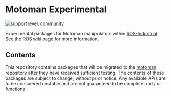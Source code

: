 # Motoman Experimental

[![support level: community](https://img.shields.io/badge/support%20level-community-lightgray.png)](http://rosindustrial.org/news/2016/10/7/better-supporting-a-growing-ros-industrial-software-platform)

Experimental packages for Motoman manipulators within [ROS-Industrial][].
See the [ROS wiki][] page for more information.


## Contents

This repository contains packages that will be migrated to the [motoman][]
repository after they have received sufficient testing. The contents of
these packages are subject to change, without prior notice. Any available
APIs are to be considered unstable and are not guaranteed to be complete
and / or functional.


[ROS-Industrial]: http://wiki.ros.org/Industrial
[ROS wiki]: http://wiki.ros.org/motoman_experimental
[motoman]: https://github.com/ros-industrial/motoman
